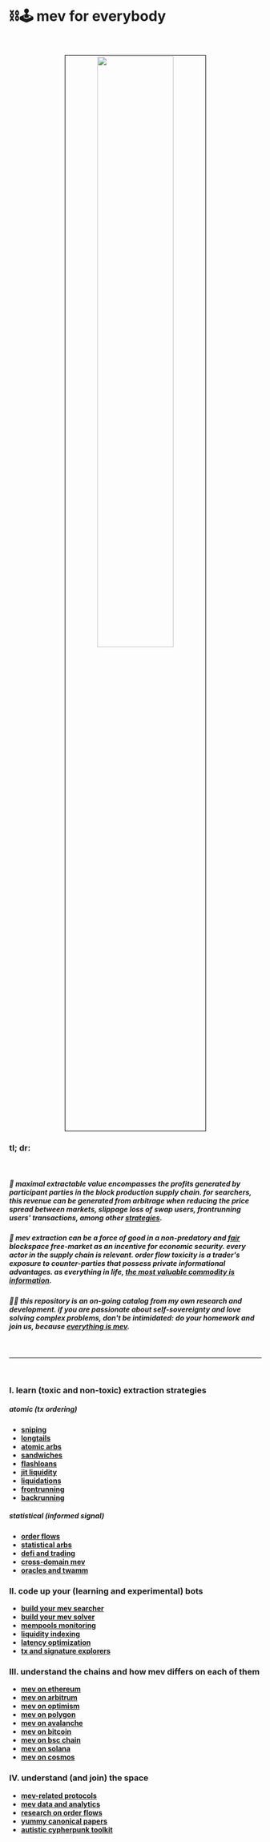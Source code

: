 # ⛓🕹 mev for everybody


<br>

<p align="center">
<img src="https://github.com/go-outside-labs/mev-toolkit/assets/138340846/bd193195-77c6-4472-88ad-d17be65f7dc1" width="55%" align="center" style="padding:1px;border:1px solid black;"/>
 </p>






### tl; dr:

<br>

##### 👾 maximal extractable value encompasses the profits generated by participant parties in the block production supply chain. for searchers, this revenue can be generated from arbitrage when reducing the price spread between markets, slippage loss of swap users, frontrunning users' transactions, among other [strategies](MEV_strategies).

##### 💙 mev extraction can be a force of good in a non-predatory and [fair](https://twitter.com/bertcmiller/status/1456346690164768770) blockspace free-market as an incentive for economic security. every actor in the supply chain is relevant. order flow toxicity is a trader's exposure to counter-parties that possess private informational advantages. as everything in life, *[the most valuable commodity is information](https://frontier.tech/a-new-game-in-town)*.

##### 🏴‍☠️ this repository is an *on-going* catalog from my own research and development. if you are passionate about self-sovereignty and love solving complex problems, don't be intimidated: do your homework and join us, because **[everything is mev](https://www.youtube.com/watch?v=kcmEPvfrTGc)**.


<br>

---

<br>

### I. learn (toxic and non-toxic) extraction strategies

##### atomic (tx ordering)

* **[sniping](MEV_strategies/sniping)**
* **[longtails](MEV_strategies/longtails)**
* **[atomic arbs](MEV_strategies/atomic_arb)**
* **[sandwiches](MEV_strategies/sandwich)**
* **[flashloans](MEV_strategies/flashloans)**
* **[jit liquidity](MEV_and_trading/protocols/uniswap/uniswap-v3/just-in-time.md)**
* **[liquidations](MEV_strategies/liquidations)**
* **[frontrunning](MEV_strategies/frontrunning)**
* **[backrunning](MEV_strategies/backrunning)**


##### statistical (informed signal)


* **[order flows](MEV_searchers/order_flows)**
* **[statistical arbs](MEV_strategies/stat_arbs)**
* **[defi and trading](MEV_and_trading)**
* **[cross-domain mev](MEV_searchers/cross_domain_mev)**
* **[oracles and twamm](MEV_strategies/oracles)**



### II. code up your (learning and experimental) bots

* **[build your mev searcher](MEV_searchers)**
* **[build your mev solver](MEV_searchers/solvers.md)**
* **[mempools monitoring](MEV_searchers/mempool_monitoring)**
* **[liquidity indexing](MEV_searchers/indexing)**
* **[latency optimization](MEV_searchers/latency)**
* **[tx and signature explorers](MEV_searchers/tx_and_signature_explorers)**


### III. understand the chains and how mev differs on each of them


* **[mev on ethereum](MEV_by_chains/MEV_on_Ethereum)**
* **[mev on arbitrum](MEV_by_chains/MEV_on_Arbitrum)**
* **[mev on optimism](MEV_by_chains/MEV_on_Optimism)**
* **[mev on polygon](MEV_by_chains/MEV_on_Polygon)**
* **[mev on avalanche](MEV_by_chains/MEV_on_Avalanche)**
* **[mev on bitcoin](MEV_by_chains/MEV_on_Bitcoin)**
* **[mev on bsc chain](MEV_by_chains/MEV_on_BSC)**
* **[mev on solana](MEV_by_chains/MEV_on_Solana)**
* **[mev on cosmos](MEV_by_chains/MEV_on_Cosmos)**


### IV. understand (and join) the space

* **[mev-related protocols](MEV_projects)**
* **[mev data and analytics](MEV_searchers/data_and_analytics)**
* **[research on order flows](MEV_searchers/order_flows)**
* **[yummy canonical papers](MEV_projects/history.md)**
* **[autistic cypherpunk toolkit](https://github.com/autistic-symposium/autistic-cypherpunk-toolkit)**
